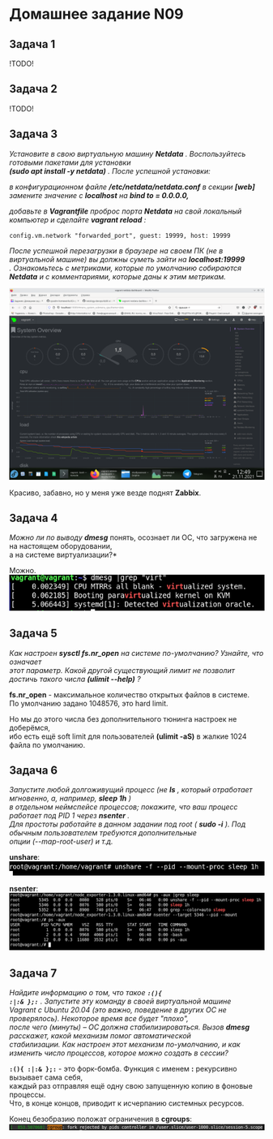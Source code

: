 Домашнее задание N09
====================

Задача 1
--------

!TODO!

Задача 2
--------

!TODO!

Задача 3
--------

*Установите в свою виртуальную машину* ***Netdata*** *. Воспользуйтесь готовыми пакетами для установки*  
***(sudo apt install -y netdata)*** *. После успешной установки:*  
  
*в конфигурационном файле* ***/etc/netdata/netdata.conf*** *в секции* ***[web]***  
*замените значение с* ***localhost*** *на* ***bind to = 0.0.0.0,***  
  
*добавьте в* ***Vagrantfile*** *проброс порта* ***Netdata*** *на свой локальный компьютер и сделайте* ***vagrant reload*** *:*  
  
    config.vm.network "forwarded_port", guest: 19999, host: 19999  
  
*После успешной перезагрузки в браузере на своем ПК (не в виртуальной машине) вы должны суметь зайти на* ***localhost:19999***  
*. Ознакомьтесь с метриками, которые по умолчанию собираются* ***Netdata*** *и с комментариями, которые даны к этим метрикам.*  
  
![Netdata](/dz09/pic/netdata.png)
  
Красиво, забавно, но у меня уже везде поднят **Zabbix**.  

Задача 4
--------

*Можно ли по выводу* ***dmesg*** понять, осознает ли ОС, что загружена не на настоящем оборудовании,  
а на системе виртуализации?*  
  
Можно.  
![Запуск на виртуалке](/dz09/pic/dmesg_virt.png)

Задача 5
--------

*Как настроен* ***sysctl fs.nr_open*** *на системе по-умолчанию? Узнайте, что означает  
этот параметр. Какой другой существующий лимит не позволит достичь такого числа* ***(ulimit --help)*** *?*

**fs.nr_open** - максимальное количество открытых файлов в системе.  
По умолчанию задано 1048576, это hard limit.  
  
Но мы до этого числа без дополнительного тюнинга настроек не доберёмся,  
ибо есть ещё soft limit для пользователей **(ulimit -aS)** в жалкие 1024 файла по умолчанию.  

Задача 6
--------

*Запустите любой долгоживущий процесс (не* ***ls*** *, который отработает мгновенно, а, например,* ***sleep 1h*** *)  
в отдельном неймспейсе процессов; покажите, что ваш процесс работает под PID 1 через* ***nsenter*** *.  
Для простоты работайте в данном задании под root (* ***sudo -i*** *). Под обычным пользователем требуются дополнительные  
опции (--map-root-user) и т.д.*  
  
**unshare**:  
![unshare](/dz09/pic/unshare.png)
  
**nsenter**:  
![nsenter](/dz09/pic/nsenter.png)

Задача 7
--------

*Найдите информацию о том, что такое* ***<code>:\(\)\{ :|:& \};:</code>*** *. Запустите эту команду в своей виртуальной машине  
Vagrant с Ubuntu 20.04 (это важно, поведение в других ОС не проверялось). Некоторое время все будет "плохо",  
после чего (минуты) – ОС должна стабилизироваться. Вызов* ***dmesg*** *расскажет, какой механизм помог автоматической  
стабилизации. Как настроен этот механизм по-умолчанию, и как изменить число процессов, которое можно создать в сессии?*  
  
**<code>:\(\)\{ :|:& \};:</code>** - это форк-бомба. Функция с именем **:** рекурсивно вызывает сама себя,  
каждый раз отправляя ещё одну свою запущенную копию в фоновые процессы.  
Что, в конце концов, приводит к исчерпанию системных ресурсов.  
  
Конец безобразию положат ограничения в **cgroups**:  
![fork rejected](/dz09/pic/fork_rejected.png)

